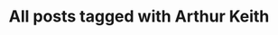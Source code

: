 ---
layout: tag
title: "All posts tagged with Arthur Keith"
permalink: /weblog/tags/arthur-keith/
taxonomy: Arthur Keith
---